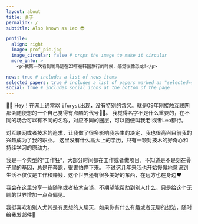 ```yaml
---
layout: about
title: 关于
permalink: /
subtitle: Also known as Leo 😎

profile:
  align: right
  image: prof_pic.jpg
  image_circular: false # crops the image to make it circular
  more_info: >
    <p>我第一次看到鸵鸟是在23年在韩国旅行的时候，感觉很像恐龙!</p>

news: true # includes a list of news items
selected_papers: true # includes a list of papers marked as "selected={true}"
social: true # includes social icons at the bottom of the page
---
```


👋🏼 Hey！在网上通常以 `ifuryst`出现，没有特别的含义。就是09年刚接触互联网那会随便想的一个自己觉得有点酷的代号😶‍🌫️。
我觉得名字不是什么重要的，在不同的场合可以有不同的名称，对应不同的圈层，可以随便叫我老i或者Leo都行。

对互联网或者技术的追求，让我做了很多影响我余生的决定，我也很高兴目前我的兴趣成为了我的职业。
这里没有什么高大上的学历，只有一颗对技术的好奇心和持续学习的原动力。

我是一个典型的“工作狂”，大部分时间都在工作或者做项目，不知道是不是刻在骨子里的基因，总是在奔跑，很害怕停下来。
不过这几年来我也开始慢慢地意识到生活不仅仅是工作和赚钱，这个世界还有很多美好的东西，在远方也在身边❤️

我会在这里分享一些随笔或者技术杂谈，不期望能帮助到别人什么，只是给这个无聊的世界增加一点点偏见。

我挺喜欢和别人尤其是有思想的人聊天，如果你有什么有趣或者无聊的想法，随时给我发邮件👹

